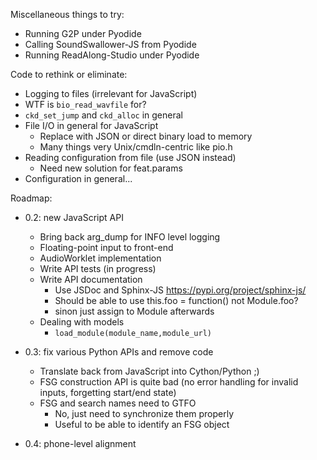 Miscellaneous things to try:

- Running G2P under Pyodide
- Calling SoundSwallower-JS from Pyodide
- Running ReadAlong-Studio under Pyodide

Code to rethink or eliminate:

- Logging to files (irrelevant for JavaScript)
- WTF is `bio_read_wavfile` for?
- `ckd_set_jump` and `ckd_alloc` in general
- File I/O in general for JavaScript
  - Replace with JSON or direct binary load to memory
  - Many things very Unix/cmdln-centric like pio.h
- Reading configuration from file (use JSON instead)
  - Need new solution for feat.params
- Configuration in general...

Roadmap:

- 0.2: new JavaScript API
  - Bring back arg_dump for INFO level logging
  - Floating-point input to front-end
  - AudioWorklet implementation
  - Write API tests (in progress)
  - Write API documentation
	- Use JSDoc and Sphinx-JS https://pypi.org/project/sphinx-js/
	- Should be able to use this.foo = function() not Module.foo?
	- sinon just assign to Module afterwards
  - Dealing with models
	- `load_module(module_name,module_url)`

- 0.3: fix various Python APIs and remove code
  - Translate back from JavaScript into Cython/Python ;)
  - FSG construction API is quite bad (no error handling for invalid
	inputs, forgetting start/end state)
  - FSG and search names need to GTFO
	- No, just need to synchronize them properly
	- Useful to be able to identify an FSG object

- 0.4: phone-level alignment
